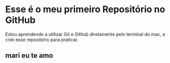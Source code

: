 # Esse é o meu primeiro Repositório no GitHub

Estou aprendendo a utilizar Git e Github diretamente pelo terminal do mac, e criei esse repositório para praticar.

## mari eu te amo